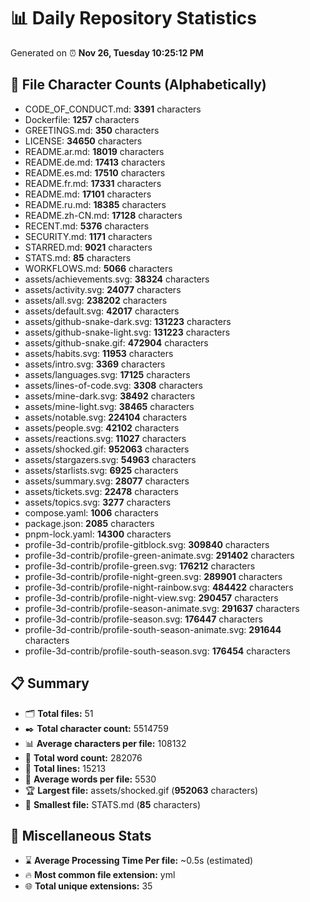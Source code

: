 # 📊 Daily Repository Statistics
Generated on ⏰ **Nov 26, Tuesday 10:25:12 PM**

## 📂 File Character Counts (Alphabetically)
- CODE_OF_CONDUCT.md: **3391** characters
- Dockerfile: **1257** characters
- GREETINGS.md: **350** characters
- LICENSE: **34650** characters
- README.ar.md: **18019** characters
- README.de.md: **17413** characters
- README.es.md: **17510** characters
- README.fr.md: **17331** characters
- README.md: **17101** characters
- README.ru.md: **18385** characters
- README.zh-CN.md: **17128** characters
- RECENT.md: **5376** characters
- SECURITY.md: **1171** characters
- STARRED.md: **9021** characters
- STATS.md: **85** characters
- WORKFLOWS.md: **5066** characters
- assets/achievements.svg: **38324** characters
- assets/activity.svg: **24077** characters
- assets/all.svg: **238202** characters
- assets/default.svg: **42017** characters
- assets/github-snake-dark.svg: **131223** characters
- assets/github-snake-light.svg: **131223** characters
- assets/github-snake.gif: **472904** characters
- assets/habits.svg: **11953** characters
- assets/intro.svg: **3369** characters
- assets/languages.svg: **17125** characters
- assets/lines-of-code.svg: **3308** characters
- assets/mine-dark.svg: **38492** characters
- assets/mine-light.svg: **38465** characters
- assets/notable.svg: **224104** characters
- assets/people.svg: **42102** characters
- assets/reactions.svg: **11027** characters
- assets/shocked.gif: **952063** characters
- assets/stargazers.svg: **54963** characters
- assets/starlists.svg: **6925** characters
- assets/summary.svg: **28077** characters
- assets/tickets.svg: **22478** characters
- assets/topics.svg: **3277** characters
- compose.yaml: **1006** characters
- package.json: **2085** characters
- pnpm-lock.yaml: **14300** characters
- profile-3d-contrib/profile-gitblock.svg: **309840** characters
- profile-3d-contrib/profile-green-animate.svg: **291402** characters
- profile-3d-contrib/profile-green.svg: **176212** characters
- profile-3d-contrib/profile-night-green.svg: **289901** characters
- profile-3d-contrib/profile-night-rainbow.svg: **484422** characters
- profile-3d-contrib/profile-night-view.svg: **290457** characters
- profile-3d-contrib/profile-season-animate.svg: **291637** characters
- profile-3d-contrib/profile-season.svg: **176447** characters
- profile-3d-contrib/profile-south-season-animate.svg: **291644** characters
- profile-3d-contrib/profile-south-season.svg: **176454** characters

## 📋 Summary
- 🗂️ **Total files:** 51
- ✒️ **Total character count:** 5514759
- 📊 **Average characters per file:** 108132
- 📝 **Total word count:** 282076
- 🧾 **Total lines:** 15213
- 📐 **Average words per file:** 5530
- 🏆 **Largest file:** assets/shocked.gif (**952063** characters)
- 🥉 **Smallest file:** STATS.md (**85** characters)

## 🌟 Miscellaneous Stats
- ⌛ **Average Processing Time Per file:** ~0.5s (estimated)
- 🔥 **Most common file extension:** yml
- 🌐 **Total unique extensions:** 35
